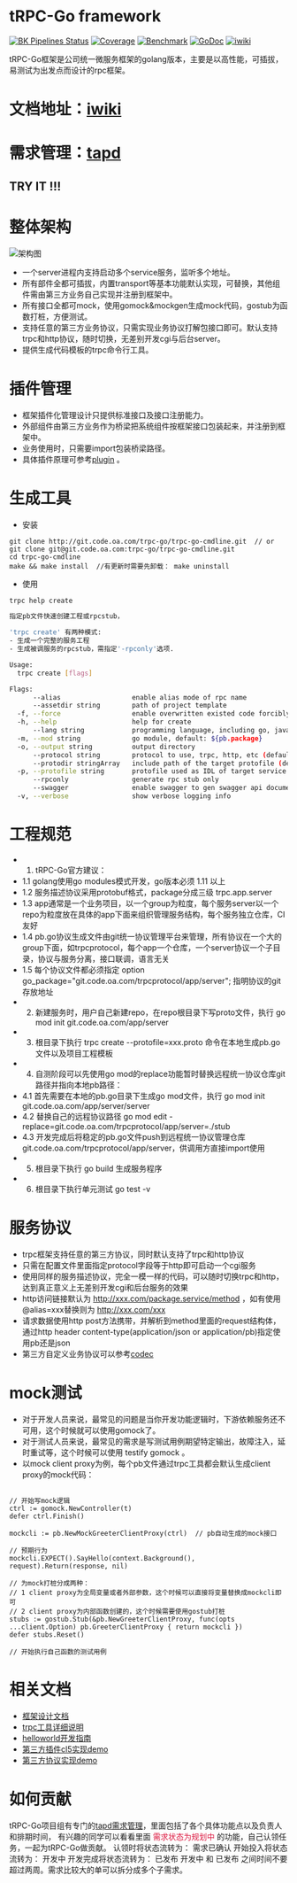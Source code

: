 # tRPC-Go framework

[![BK Pipelines Status](https://api.bkdevops.qq.com/process/api/external/pipelines/projects/pcgtrpcproject/p-da0d17b2016f404fa725983ae020ed01/badge?X-DEVOPS-PROJECT-ID=pcgtrpcproject)](http://api.devops.oa.com/process/api-html/user/builds/projects/pcgtrpcproject/pipelines/p-da0d17b2016f404fa725983ae020ed01/latestFinished?X-DEVOPS-PROJECT-ID=pcgtrpcproject) [![Coverage](http://covertest.oa.com/covtest/outerInte/getTotalImg/?pipeline_id=p-da0d17b2016f404fa725983ae020ed01)](http://covertest.oa.com/covtest/outerInte/getTotalLink/?pipeline_id=p-da0d17b2016f404fa725983ae020ed01) [![Benchmark](http://rdsopenapi.apigw.o.oa.com/prod/ciserver/get_eab_data?app_code=trpc-benchmark&amp;app_secret=ACYyoygRWOx7IsyZARwRu3hTDlRHzxjlcToCR7bWogMA3fRi3g&amp;frameName=tRPC-Go&amp;pressTestInstance=echo&amp;frameVersion=v0.3.5)](http://show.wsd.com/show3.htm?viewId=t_md_platform_server_eab_pressuretest_data) [![GoDoc](https://img.shields.io/badge/API%20Docs-GoDoc-green)](http://godoc.oa.com/git.code.oa.com/trpc-go/trpc-go)  [![iwiki](https://img.shields.io/badge/Wiki-iwiki-green)](https://iwiki.oa.tencent.com/display/tRPC/tRPC-Go)


tRPC-Go框架是公司统一微服务框架的golang版本，主要是以高性能，可插拔，易测试为出发点而设计的rpc框架。

# 文档地址：[iwiki](https://iwiki.oa.tencent.com/display/tRPC/tRPC-Go)
# 需求管理：[tapd](http://tapd.oa.com/trpc_go/prong/stories/stories_list)


## TRY IT !!!

# 整体架构
![架构图](https://git.code.oa.com/trpc-go/trpc-go/uploads/76DF446E40304476B8E12903E78B5EC4/2FE60489777F72A5901D36F114CFF331.png)

- 一个server进程内支持启动多个service服务，监听多个地址。
- 所有部件全都可插拔，内置transport等基本功能默认实现，可替换，其他组件需由第三方业务自己实现并注册到框架中。
- 所有接口全都可mock，使用gomock&mockgen生成mock代码，gostub为函数打桩，方便测试。
- 支持任意的第三方业务协议，只需实现业务协议打解包接口即可。默认支持trpc和http协议，随时切换，无差别开发cgi与后台server。
- 提供生成代码模板的trpc命令行工具。

# 插件管理
- 框架插件化管理设计只提供标准接口及接口注册能力。
- 外部组件由第三方业务作为桥梁把系统组件按框架接口包装起来，并注册到框架中。
- 业务使用时，只需要import包装桥梁路径。
- 具体插件原理可参考[plugin](blob/master/plugin) 。

# 生成工具
- 安装

```
git clone http://git.code.oa.com/trpc-go/trpc-go-cmdline.git  // or git clone git@git.code.oa.com:trpc-go/trpc-go-cmdline.git
cd trpc-go-cmdline
make && make install  //有更新时需要先卸载： make uninstall

```

- 使用
```bash
trpc help create
```
```bash
指定pb文件快速创建工程或rpcstub，

'trpc create' 有两种模式:
- 生成一个完整的服务工程
- 生成被调服务的rpcstub，需指定'-rpconly'选项.

Usage:
  trpc create [flags]

Flags:
      --alias                  enable alias mode of rpc name
      --assetdir string        path of project template
  -f, --force                  enable overwritten existed code forcibly
  -h, --help                   help for create
      --lang string            programming language, including go, java, python (default "go")
  -m, --mod string             go module, default: ${pb.package}
  -o, --output string          output directory
      --protocol string        protocol to use, trpc, http, etc (default "trpc")
      --protodir stringArray   include path of the target protofile (default [.])
  -p, --protofile string       protofile used as IDL of target service
      --rpconly                generate rpc stub only
      --swagger                enable swagger to gen swagger api document.
  -v, --verbose                show verbose logging info
```

# 工程规范
- 1. tRPC-Go官方建议：
 - 1.1 golang使用go modules模式开发，go版本必须 1.11 以上
 - 1.2 服务描述协议采用protobuf格式，package分成三级 trpc.app.server 
 - 1.3 app通常是一个业务项目，以一个group为粒度，每个服务server以一个repo为粒度放在具体的app下面来组织管理服务结构，每个服务独立仓库，CI友好
 - 1.4 pb.go协议生成文件由git统一协议管理平台来管理，所有协议在一个大的group下面，如trpcprotocol，每个app一个仓库，一个server协议一个子目录，协议与服务分离，接口联调，语言无关
 - 1.5 每个协议文件都必须指定 option go_package="git.code.oa.com/trpcprotocol/app/server"; 指明协议的git存放地址
- 2. 新建服务时，用户自己新建repo，在repo根目录下写proto文件，执行 go mod init git.code.oa.com/app/server 
- 3. 根目录下执行 trpc create --protofile=xxx.proto 命令在本地生成pb.go文件以及项目工程模板
- 4. 自测阶段可以先使用go mod的replace功能暂时替换远程统一协议仓库git路径并指向本地pb路径：
 - 4.1 首先需要在本地的pb.go目录下生成go mod文件，执行 go mod init git.code.oa.com/app/server/server
 - 4.2 替换自己的远程协议路径 go mod edit -replace=git.code.oa.com/trpcprotocol/app/server=./stub
 - 4.3 开发完成后将稳定的pb.go文件push到远程统一协议管理仓库git.code.oa.com/trpcprotocol/app/server，供调用方直接import使用
- 5. 根目录下执行 go build 生成服务程序
- 6. 根目录下执行单元测试 go test -v

# 服务协议
- trpc框架支持任意的第三方协议，同时默认支持了trpc和http协议
- 只需在配置文件里面指定protocol字段等于http即可启动一个cgi服务
- 使用同样的服务描述协议，完全一模一样的代码，可以随时切换trpc和http，达到真正意义上无差别开发cgi和后台服务的效果
- http访问链接默认为 http://xxx.com/package.service/method ，如有使用@alias=xxx替换则为 http://xxx.com/xxx 
- 请求数据使用http post方法携带，并解析到method里面的request结构体，通过http header content-type(application/json or application/pb)指定使用pb还是json 
- 第三方自定义业务协议可以参考[codec](blob/master/codec)

# mock测试
- 对于开发人员来说，最常见的问题是当你开发功能逻辑时，下游依赖服务还不可用，这个时候就可以使用gomock了。
- 对于测试人员来说，最常见的需求是写测试用例期望特定输出，故障注入，延时重试等，这个时候可以使用 testify gomock 。
- 以mock client proxy为例，每个pb文件通过trpc工具都会默认生成client proxy的mock代码：
``` 

// 开始写mock逻辑
ctrl := gomock.NewController(t)  
defer ctrl.Finish()

mockcli := pb.NewMockGreeterClientProxy(ctrl)  // pb自动生成的mock接口

// 预期行为
mockcli.EXPECT().SayHello(context.Background(), request).Return(response, nil)

// 为mock打桩分成两种：
// 1 client proxy为全局变量或者外部参数，这个时候可以直接将变量替换成mockcli即可
// 2 client proxy为内部函数创建的，这个时候需要使用gostub打桩
stubs := gostub.Stub(&pb.NewGreeterClientProxy, func(opts ...client.Option) pb.GreeterClientProxy { return mockcli })
defer stubs.Reset()

// 开始执行自己函数的测试用例

```
 
# 相关文档
- [框架设计文档](https://iwiki.oa.tencent.com/display/tRPC/tRPC-Go)
- [trpc工具详细说明](https://git.code.oa.com/trpc-go/trpc-go-cmdline)
- [helloworld开发指南](https://git.code.oa.com/trpc-go/trpc-go/tree/master/examples/helloworld)
- [第三方插件cl5实现demo](https://git.code.oa.com/trpc-go/trpc-selector-cl5)
- [第三方协议实现demo](https://git.code.oa.com/trpc-go/trpc-codec)

# 如何贡献
tRPC-Go项目组有专门的[tapd需求管理](http://tapd.oa.com/trpc_go/prong/stories/stories_list)，里面包括了各个具体功能点以及负责人和排期时间，
有兴趣的同学可以看看里面 <font color=#DC143C>需求状态为规划中</font> 的功能，自己认领任务，一起为tRPC-Go做贡献。
认领时将状态流转为： 需求已确认
开始投入将状态流转为： 开发中
开发完成将状态流转为： 已发布
开发中 和 已发布 之间时间不要超过两周。需求比较大的单可以拆分成多个子需求。
